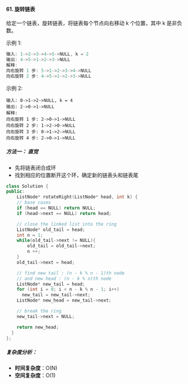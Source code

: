 #### 61. 旋转链表

给定一个链表，旋转链表，将链表每个节点向右移动 k 个位置，其中 k 是非负数。

示例 1:

```c++
输入: 1->2->3->4->5->NULL, k = 2
输出: 4->5->1->2->3->NULL
解释:
向右旋转 1 步: 5->1->2->3->4->NULL
向右旋转 2 步: 4->5->1->2->3->NULL
```


示例 2:

```
输入: 0->1->2->NULL, k = 4
输出: 2->0->1->NULL
解释:
向右旋转 1 步: 2->0->1->NULL
向右旋转 2 步: 1->2->0->NULL
向右旋转 3 步: 0->1->2->NULL
向右旋转 4 步: 2->0->1->NULL
```



##### 方法一： 直觉

- 先将链表闭合成环
- 找到相应的位置断开这个环，确定新的链表头和链表尾

```c++
class Solution {
public:
	ListNode* rotateRight(ListNode* head, int k) {
    // base cases
    if (head == NULL) return NULL;
    if (head->next == NULL) return head;

    // close the linked list into the ring
    ListNode* old_tail = head;
    int n = 1;
    while(old_tail->next != NULL){
        old_tail = old_tail->next;
        n ++;
    }
    old_tail->next = head;

    // find new tail : (n - k % n - 1)th node
    // and new head : (n - k % n)th node
    ListNode* new_tail = head;
    for (int i = 0; i < n - k % n - 1; i++)
      new_tail = new_tail->next;
    ListNode* new_head = new_tail->next;

    // break the ring
    new_tail->next = NULL;

    return new_head;
  }
};
```



##### 复杂度分析：

- **时间复杂度**：O(N)
- **空间复杂度**：O(1)